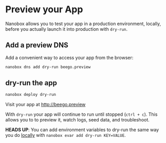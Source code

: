 # Preview your App

Nanobox allows you to test your app in a production environment, locally, before you actually launch it into production with `dry-run`.

## Add a preview DNS
Add a convenient way to access your app from the browser:

```bash
nanobox dns add dry-run beego.preview
```

## dry-run the app

```bash
nanobox deploy dry-run
```

Visit your app at <a href="http://beego.preview" target="\_blank">http://beego.preview</a>

With `dry-run` your app will continue to run until stopped (`ctrl + c`). This allows you to to preview it, watch logs, seed data, and troubleshoot.

**HEADS UP**: You can add environment variables to dry-run the same way you do [locally](/golang/beego/local-evars) with `nanobox evar add dry-run KEY=VALUE`.
